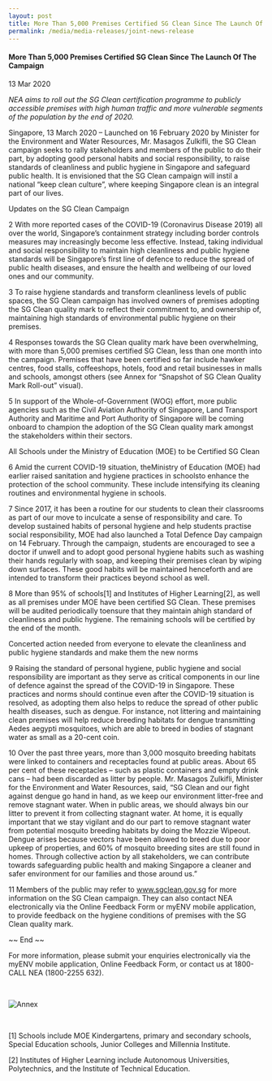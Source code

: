 ```yaml
---
layout: post
title: More Than 5,000 Premises Certified SG Clean Since The Launch Of The Campaign
permalink: /media/media-releases/joint-news-release
---
```


#### More Than 5,000 Premises Certified SG Clean Since The Launch Of The Campaign

13 Mar 2020

*NEA aims to roll out the SG Clean certification programme to publicly accessible premises with high human traffic and more vulnerable segments of the population by the end of 2020.*

Singapore, 13 March 2020 – Launched on 16 February 2020 by Minister for the Environment and Water Resources, Mr. Masagos Zulkifli, the SG Clean campaign seeks to rally stakeholders and members of the public to do their part, by adopting good personal habits and social responsibility, to raise standards of cleanliness and public hygiene in Singapore and safeguard public health. It is envisioned that the SG Clean campaign will instil a national “keep clean culture”, where keeping Singapore clean is an integral part of our lives.

Updates on the SG Clean Campaign

2     With more reported cases of the COVID-19 (Coronavirus Disease 2019) all over the world, Singapore’s containment strategy including border controls measures may increasingly become less effective. Instead, taking individual and social responsibility to maintain high cleanliness and public hygiene standards will be Singapore’s first line of defence to reduce the spread of public health diseases, and ensure the health and wellbeing of our loved ones and our community.  

3     To raise hygiene standards and transform cleanliness levels of public spaces, the SG Clean campaign has involved owners of premises adopting the SG Clean quality mark to reflect their commitment to, and ownership of, maintaining high standards of environmental public hygiene on their premises.  

4     Responses towards the SG Clean quality mark have been overwhelming, with more than 5,000 premises certified SG Clean, less than one month into the campaign. Premises that have been certified so far include hawker centres, food stalls, coffeeshops, hotels, food and retail businesses in malls and schools, amongst others (see Annex for “Snapshot of SG Clean Quality Mark Roll-out” visual).

5     In support of the Whole-of-Government (WOG) effort, more public agencies such as the Civil Aviation Authority of Singapore, Land Transport Authority and Maritime and Port Authority of Singapore will be coming onboard to champion the adoption of the SG Clean quality mark amongst the stakeholders within their sectors.    

All Schools under the Ministry of Education (MOE) to be Certified SG Clean

6     Amid the current COVID-19 situation, theMinistry of Education (MOE) had earlier raised sanitation and hygiene practices in schoolsto enhance the protection of the school community. These include intensifying its cleaning routines and environmental hygiene in schools.

7     Since 2017, it has been a routine for our students to clean their classrooms as part of our move to inculcate a sense of responsibility and care. To develop sustained habits of personal hygiene and help students practise social responsibility, MOE had also launched a Total Defence Day campaign on 14 February. Through the campaign, students are encouraged to see a doctor if unwell and to adopt good personal hygiene habits such as washing their hands regularly with soap, and keeping their premises clean by wiping down surfaces. These good habits will be maintained henceforth and are intended to transform their practices beyond school as well.

8     More than 95% of schools[1] and Institutes of Higher Learning[2], as well as all premises under MOE have been certified SG Clean. These premises will be audited periodically toensure that they maintain ahigh standard of cleanliness and public hygiene. The remaining schools will be certified by the end of the month.

Concerted action needed from everyone to elevate the cleanliness and public hygiene standards and make them the new norms

9     Raising the standard of personal hygiene, public hygiene and social responsibility are important as they serve as critical components in our line of defence against the spread of the COVID-19 in Singapore. These practices and norms should continue even after the COVID-19 situation is resolved, as adopting them also helps to reduce the spread of other public health diseases, such as dengue. For instance, not littering and maintaining clean premises will help reduce breeding habitats for dengue transmitting Aedes aegypti mosquitoes, which are able to breed in bodies of stagnant water as small as a 20-cent coin.

10     Over the past three years, more than 3,000 mosquito breeding habitats were linked to containers and receptacles found at public areas. About 65 per cent of these receptacles – such as plastic containers and empty drink cans – had been discarded as litter by people. Mr. Masagos Zulkifli, Minister for the Environment and Water Resources, said, “SG Clean and our fight against dengue go hand in hand, as we keep our environment litter-free and remove stagnant water. When in public areas, we should always bin our litter to prevent it from collecting stagnant water. At home, it is equally important that we stay vigilant and do our part to remove stagnant water from potential mosquito breeding habitats by doing the Mozzie Wipeout. Dengue arises because vectors have been allowed to breed due to poor upkeep of properties, and 60% of mosquito breeding sites are still found in homes. Through collective action by all stakeholders, we can contribute towards safeguarding public health and making Singapore a cleaner and safer environment for our families and those around us.”

11     Members of the public may refer to www.sgclean.gov.sg for more information on the SG Clean campaign. They can also contact NEA electronically via the Online Feedback Form or myENV mobile application, to provide feedback on the hygiene conditions of premises with the SG Clean quality mark.

~~ End ~~

For more information, please submit your enquiries electronically via the myENV mobile application, Online Feedback Form, or contact us at 1800-CALL NEA (1800-2255 632).

<br>

![Annex](https://www.nea.gov.sg/images/default-source/default-album/sg-clean-update.jpg)

<br>

[1] Schools include MOE Kindergartens, primary and secondary schools, Special Education schools, Junior Colleges and Millennia Institute.

[2] Institutes of Higher Learning include Autonomous Universities, Polytechnics, and the Institute of Technical Education.
